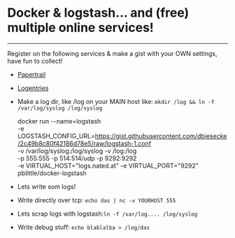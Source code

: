 # Docker & logstash... and (free) multiple online services!
- - - - - - 
Register on the following services & make a gist with your OWN settings, have fun to collect!


  * [Papertrail](https://papertrailapp.com/?thank=7cfb38)
  * [Logentries](https://logentries.com/learnmore?code=c4TEpHn52LKeRN9Yb6Aku8XZQxfWUhws)
  * Make a log dir, like /log on your MAIN host like: `mkdir /log && ln -f /var/log/syslog /log/syslog`


    docker run --name=logstash \
        -e LOGSTASH_CONFIG_URL=https://gist.githubusercontent.com/dbiesecke/2c49b8c80f42186d78e5/raw/logstash-1.conf \
        -v /var/log/syslog:/log/syslog -v /log:/log \
        -p 555:555 -p 514:514/udp -p 9292:9292 \
        -e VIRTUAL_HOST="logs.nated.at" -e VIRTUAL_PORT="9292" \
        pblittle/docker-logstash

        
   * Lets write som logs! 
   * Write directly over tcp: `echo das | nc -v YOURHOST 555`
   * Lets scrap logs with logstash:`ln -f /var/log.... /log/syslog` 
   * Write debug stuff: `echo blablalba > /log/das`
